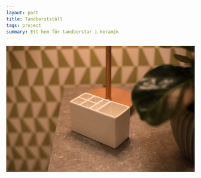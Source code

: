 ```yaml
---
layout: post
title: Tandborstställ
tags: project
summary: Ett hem för tandborstar i keramik
---
```


![](/images/tandborststall.jpg)
